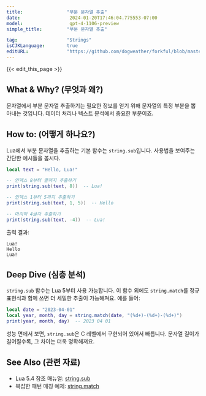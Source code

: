 ```yaml
---
title:                "부분 문자열 추출"
date:                  2024-01-20T17:46:04.775553-07:00
model:                 gpt-4-1106-preview
simple_title:         "부분 문자열 추출"

tag:                  "Strings"
isCJKLanguage:        true
editURL:              "https://github.com/dogweather/forkful/blob/master/content/ko/lua/extracting-substrings.md"
---
```


{{< edit_this_page >}}

## What & Why? (무엇과 왜?)
문자열에서 부분 문자열 추출하기는 필요한 정보를 얻기 위해 문자열의 특정 부분을 뽑아내는 것입니다. 데이터 처리나 텍스트 분석에서 중요한 부분이죠.

## How to: (어떻게 하나요?)
Lua에서 부분 문자열을 추출하는 기본 함수는 `string.sub`입니다. 사용법을 보여주는 간단한 예시들을 봅시다.

```lua
local text = "Hello, Lua!"

-- 인덱스 8부터 끝까지 추출하기
print(string.sub(text, 8))  -- Lua!

-- 인덱스 1부터 5까지 추출하기
print(string.sub(text, 1, 5))  -- Hello

-- 마지막 4글자 추출하기
print(string.sub(text, -4))  -- Lua!
```

출력 결과:
```
Lua!
Hello
Lua!
```

## Deep Dive (심층 분석)
`string.sub` 함수는 Lua 5부터 사용 가능합니다. 이 함수 외에도 `string.match`를 정규 표현식과 함께 쓰면 더 세밀한 추출이 가능해져요. 예를 들어:

```lua
local date = "2023-04-01"
local year, month, day = string.match(date, "(%d+)-(%d+)-(%d+)")
print(year, month, day)  -- 2023 04 01
```

성능 면에서 보면, `string.sub`은 C 레벨에서 구현되어 있어서 빠릅니다. 문자열 길이가 길어질수록, 그 차이는 더욱 명확해져요.

## See Also (관련 자료)
- Lua 5.4 참조 매뉴얼: [string.sub](https://www.lua.org/manual/5.4/manual.html#pdf-string.sub)
- 복잡한 패턴 매칭 예제: [string.match](https://www.lua.org/manual/5.4/manual.html#pdf-string.match)
